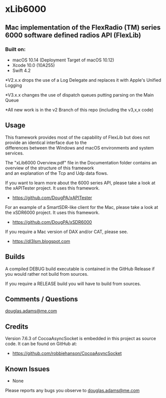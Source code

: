 # xLib6000
## Mac implementation of the FlexRadio (TM) series 6000 software defined radios API (FlexLib)

### Built on:
*  macOS 10.14 (Deployment Target of macOS 10.12)
*  Xcode 10.0 (10A255)
*  Swift 4.2

*V2.x.x drops the use of a Log Delegate and replaces it with Apple's Unified Logging

*V3.x.x changes the use of dispatch queues putting parsing on the Main Queue

*All new work is in the v2 Branch of this repo (including the v3,x,x code)

## Usage

This framework provides most of the capability of FlexLib but does not provide an identical  interface due to the  
differences between the Windows and macOS environments and system services.

The "xLib6000 Overview.pdf" file in the Documentation folder contains an overview of the structure of this framework  
and an explanation of the Tcp and Udp data flows.  

If you want to learn more about the 6000 series API, please take a look at the xAPITester project. It uses this framework.

* https://github.com/DougPA/xAPITester

For an example of a SmartSDR-like client for the Mac, please take a look at the xSDR6000 project. It uses this framework.

* https://github.com/DougPA/xSDR6000

If you require a Mac version of DAX and/or CAT, please see.

* https://dl3lsm.blogspot.com


## Builds

A compiled DEBUG build executable is contained in the GitHub Release if you would rather not build from sources.  

If you require a RELEASE build you will have to build from sources.   


## Comments / Questions

douglas.adams@me.com


## Credits

Version 7.6.3 of CocoaAsyncSocket is embedded in this project as source code. It can be found on GitHub at:  

* https://github.com/robbiehanson/CocoaAsyncSocket


## Known Issues

* None

Please reports any bugs you observe to douglas.adams@me.com
